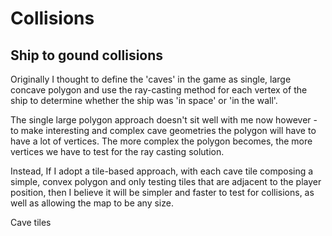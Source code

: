 # Collisions

## Ship to gound collisions

Originally I thought to define the 'caves' in the game as single, large concave polygon and use the ray-casting method for each vertex of the ship to determine whether the ship was 'in space' or 'in the wall'.

The single large polygon approach doesn't sit well with me now however - to make interesting and complex cave geometries the polygon will have to have a lot of vertices. The more complex the polygon becomes, the more vertices we have to test for the ray casting solution.

Instead, If I adopt a tile-based approach, with each cave tile composing a simple, convex polygon and only testing tiles that are adjacent to the player position, then I believe it will be simpler and faster to test for collisions, as well as allowing the map to be any size.

Cave tiles



